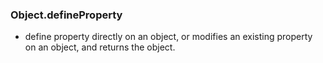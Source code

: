 ### Object.defineProperty

- define property directly on an object, or modifies an existing property on an object, and returns the object.
